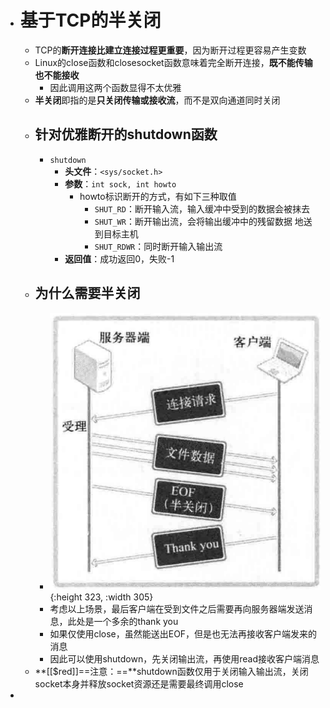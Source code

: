 - # 基于TCP的半关闭
	- TCP的**断开连接比建立连接过程更重要**，因为断开过程更容易产生变数
	- Linux的close函数和closesocket函数意味着完全断开连接，**既不能传输也不能接收**
		- 因此调用这两个函数显得不太优雅
	- **半关闭**即指的是**只关闭传输或接收流**，而不是双向通道同时关闭
	- ## 针对优雅断开的shutdown函数
		- ``shutdown``
			- **头文件**：``<sys/socket.h>``
			- **参数**：``int sock, int howto``
				- howto标识断开的方式，有如下三种取值
					- ``SHUT_RD``：断开输入流，输入缓冲中受到的数据会被抹去
					- ``SHUT_WR``：断开输出流，会将输出缓冲中的残留数据 地送到目标主机
					- ``SHUT_RDWR``：同时断开输入输出流
			- **返回值**：成功返回0，失败-1
	- ## 为什么需要半关闭
		- ![image.png](../assets/image_1682688394574_0.png){:height 323, :width 305}
		- 考虑以上场景，最后客户端在受到文件之后需要再向服务器端发送消息，此处是一个多余的thank you
		- 如果仅使用close，虽然能送出EOF，但是也无法再接收客户端发来的消息
		- 因此可以使用shutdown，先关闭输出流，再使用read接收客户端消息
	- **[[$red]]==注意：==**shutdown函数仅用于关闭输入输出流，关闭socket本身并释放socket资源还是需要最终调用close
-